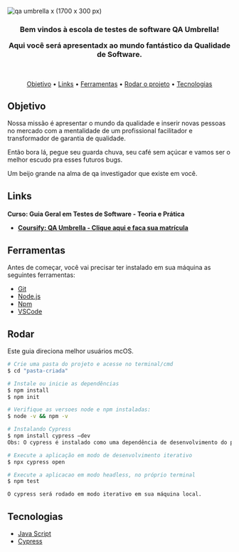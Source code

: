 <p align="center">
  

![qa umbrella x (1700 x 300 px)](https://github.com/flavismoreira/qaumbrella/assets/35235148/2916706a-35cd-43f3-ae28-43a005f4bbdb)



</p>

<h3 align="center">
  Bem vindos à escola de testes de software QA Umbrella!
  
  Aqui você será apresentadx ao mundo fantástico da Qualidade de Software.
</h3>
 
<br>

<p align="center">
 <a href="#objetivo">Objetivo</a> •
 <a href="#status">Links</a> • 
 <a href="#ferramentas">Ferramentas</a> • 
 <a href="#rodar">Rodar o projeto</a> • 
 <a href="#tecnologias">Tecnologias</a>
</p>

## Objetivo 
Nossa missão é apresentar o mundo da qualidade e inserir novas pessoas no mercado com a mentalidade de um profissional facilitador e transformador de garantia de qualidade.

Então bora lá, pegue seu guarda chuva, seu café sem açúcar e vamos ser o melhor escudo pra esses futuros bugs.

Um beijo grande na alma de qa investigador que existe em você.


## Links
<h4 align="left"> 
Curso: Guia Geral em Testes de Software - Teoria e Prática


- [Coursify: QA Umbrella - Clique aqui e faca sua matrícula](https://qa-umbrella.coursify.me/)
</h4>


## Ferramentas

Antes de começar, você vai precisar ter instalado em sua máquina as seguintes ferramentas:
- [Git](https://git-scm.com)
- [Node.js](https://nodejs.org/en/)
- [Npm](https://www.npmjs.com/get-npm)
- [VSCode](https://code.visualstudio.com/)

## Rodar

Este guia direciona melhor usuários mcOS.

```bash
# Crie uma pasta do projeto e acesse no terminal/cmd
$ cd "pasta-criada"

# Instale ou inicie as dependências
$ npm install
$ npm init

# Verifique as versoes node e npm instaladas:
$ node -v && npm -v

# Instalando Cypress
$ npm install cypress —dev
Obs: O cypress é instalado como uma dependência de desenvolvimento do projeto.

# Execute a aplicação em modo de desenvolvimento iterativo
$ npx cypress open

# Execute a aplicacao em modo headless, no próprio terminal
$ npm test

O cypress será rodado em modo iterativo em sua máquina local.
```

## Tecnologias

- [Java Script](https://www.javascript.com/)
- [Cypress](https://www.cypress.io/)
